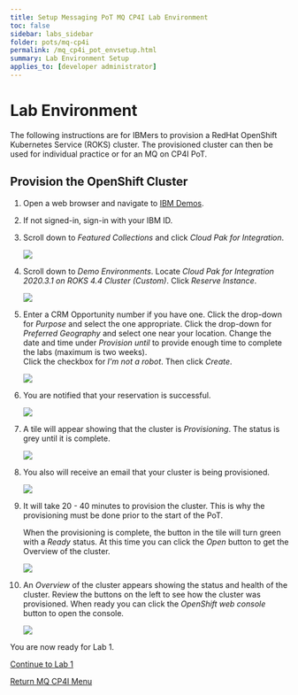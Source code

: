 ```yaml
---
title: Setup Messaging PoT MQ CP4I Lab Environment
toc: false
sidebar: labs_sidebar
folder: pots/mq-cp4i
permalink: /mq_cp4i_pot_envsetup.html
summary: Lab Environment Setup 
applies_to: [developer administrator]
---
```


# Lab Environment 

The following instructions are for IBMers to provision a RedHat OpenShift Kubernetes Service (ROKS) cluster. The provisioned cluster can then be used for individual practice or for an MQ on CP4I PoT.

## Provision the OpenShift Cluster

1. Open a web browser and navigate to [IBM Demos](https://www.ibm.com/demos).

1. If not signed-in, sign-in with your IBM ID.

1. Scroll down to *Featured Collections* and click *Cloud Pak for Integration*.

	![](./images/pots/mq-cp4i/env-setup/image2.png)

1. Scroll down to *Demo Environments*. Locate *Cloud Pak for Integration 2020.3.1 on ROKS 4.4 Cluster (Custom)*. Click *Reserve Instance*.

	![](./images/pots/mq-cp4i/env-setup/image3.png)

1. Enter a CRM Opportunity number if you have one. 
Click the drop-down for *Purpose* and select the one appropriate. Click the drop-down for *Preferred Geography* and select one near your location. Change the date and time under *Provision until* to provide enough time to complete the labs (maximum is two weeks).  
   Click the checkbox for *I'm not a robot*.
   Then click *Create*.
   
   ![](./images/pots/mq-cp4i/env-setup/image4.png)
   
1. You are notified that your reservation is successful.

	![](./images/pots/mq-cp4i/env-setup/image5.png)
	
1. A tile will appear showing that the cluster is *Provisioning*. The status is grey until it is complete.

	![](./images/pots/mq-cp4i/env-setup/image6.png)
	
1. You also will receive an email that your cluster is being provisioned.

	![](./images/pots/mq-cp4i/env-setup/image7.png)
	
1. It will take 20 - 40 minutes to provision the cluster. This is why the provisioning must be done prior to the start of the PoT. 

	When the provisioning is complete, the button in the tile will turn green with a *Ready* status. At this time you can click the *Open* button to get the Overview of the cluster.
	
	![](./images/pots/mq-cp4i/env-setup/image8.png)
	
1. An *Overview* of the cluster appears showing the status and health of the cluster. Review the buttons on the left to see how the cluster was provisioned. When ready you can click the *OpenShift web console* button to open the console.
	
	![](./images/pots/mq-cp4i/env-setup/image9.png)

You are now ready for Lab 1.
    
[Continue to Lab 1](mq_cp4i_pot_lab1.html)

[Return MQ CP4I Menu](mq_cp4i_pot_overview.html)
